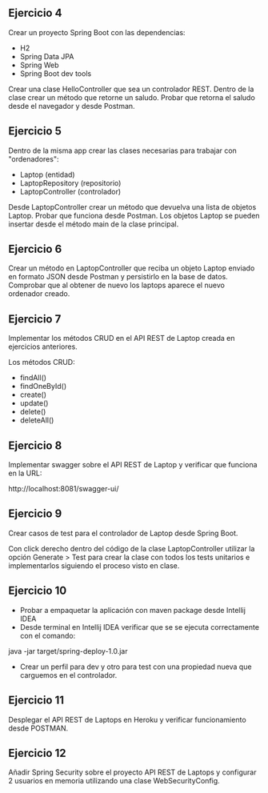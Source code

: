 ## Ejercicio 4

Crear un proyecto Spring Boot con las dependencias:

- H2
- Spring Data JPA
- Spring Web
- Spring Boot dev tools

Crear una clase HelloController que sea un controlador REST.
Dentro de la clase crear un método que retorne un saludo.
Probar que retorna el saludo desde el navegador y desde Postman.


## Ejercicio 5
Dentro de la misma app crear las clases necesarias para trabajar con "ordenadores":

- Laptop (entidad)
- LaptopRepository (repositorio)
- LaptopController (controlador)

Desde LaptopController crear un método que devuelva una lista de objetos Laptop.
Probar que funciona desde Postman.
Los objetos Laptop se pueden insertar desde el método main de la clase principal.


## Ejercicio 6
Crear un método en LaptopController que reciba un objeto Laptop enviado en formato JSON desde Postman y persistirlo en la base de datos.
Comprobar que al obtener de nuevo los laptops aparece el nuevo ordenador creado.

## Ejercicio 7

Implementar los métodos CRUD en el API REST de Laptop creada en ejercicios anteriores.

Los métodos CRUD:

- findAll()
- findOneById()
- create()
- update()
- delete()
- deleteAll()

## Ejercicio 8

Implementar swagger sobre el API REST de Laptop y verificar que funciona en la URL:

http://localhost:8081/swagger-ui/

## Ejercicio 9

Crear casos de test para el controlador de Laptop desde Spring Boot.

Con click derecho dentro del código de la clase LaptopController utilizar la opción Generate > Test
para crear la clase con todos los tests unitarios e implementarlos siguiendo el proceso visto en clase. 

## Ejercicio 10
- Probar a empaquetar la aplicación con maven package desde Intellij IDEA
- Desde terminal en Intellij IDEA verificar que se se ejecuta correctamente con el comando:

java -jar target/spring-deploy-1.0.jar
- Crear un perfil para dev y otro para test con una propiedad nueva que carguemos en el controlador.

## Ejercicio 11
Desplegar el API REST de Laptops en Heroku y verificar funcionamiento desde POSTMAN.

## Ejercicio 12
Añadir Spring Security sobre el proyecto API REST de Laptops y configurar 2 usuarios en memoria utilizando una clase WebSecurityConfig.